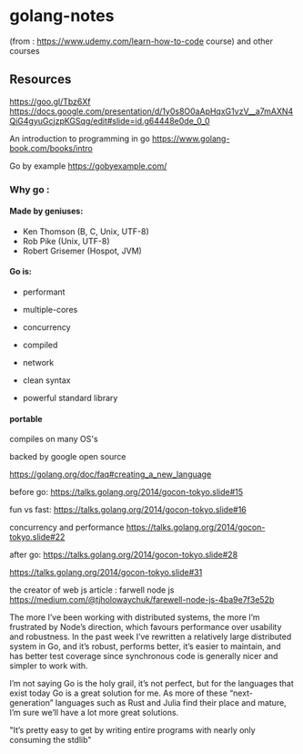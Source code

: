 # golang-notes 
(from : https://www.udemy.com/learn-how-to-code course) and other courses

## Resources 
https://goo.gl/Tbz6Xf
https://docs.google.com/presentation/d/1y0s8O0aApHqxG1vzV__a7mAXN4QiG4gyuGcjzpKGSqg/edit#slide=id.g64448e0de_0_0

An introduction to programming in go 
https://www.golang-book.com/books/intro

Go by example
https://gobyexample.com/


### Why go :
#### Made by geniuses:
* Ken Thomson (B, C, Unix, UTF-8)
* Rob Pike (Unix, UTF-8)
* Robert Grisemer (Hospot, JVM)

#### Go is:
* performant
* multiple-cores
* concurrency
* compiled
* network

* clean syntax
* powerful standard library

#### portable 
compiles on many OS's

backed by google
open source

https://golang.org/doc/faq#creating_a_new_language

before go:
https://talks.golang.org/2014/gocon-tokyo.slide#15

fun vs fast:
https://talks.golang.org/2014/gocon-tokyo.slide#16

concurrency and performance
https://talks.golang.org/2014/gocon-tokyo.slide#22

after go:
https://talks.golang.org/2014/gocon-tokyo.slide#28

https://talks.golang.org/2014/gocon-tokyo.slide#31

the creator of web js article : farwell node js
https://medium.com/@tjholowaychuk/farewell-node-js-4ba9e7f3e52b

The more I’ve been working with distributed systems, the more I’m frustrated by Node’s direction, which favours performance over usability and robustness. In the past week I’ve rewritten a relatively large distributed system in Go, and it’s robust, performs better, it’s easier to maintain, and has better test coverage since synchronous code is generally nicer and simpler to work with.

I’m not saying Go is the holy grail, it’s not perfect, but for the languages that exist today Go is a great solution for me. As more of these “next-generation” languages such as Rust and Julia find their place and mature, I’m sure we’ll have a lot more great solutions.

"It’s pretty easy to get by writing entire programs with nearly only consuming the stdlib"







